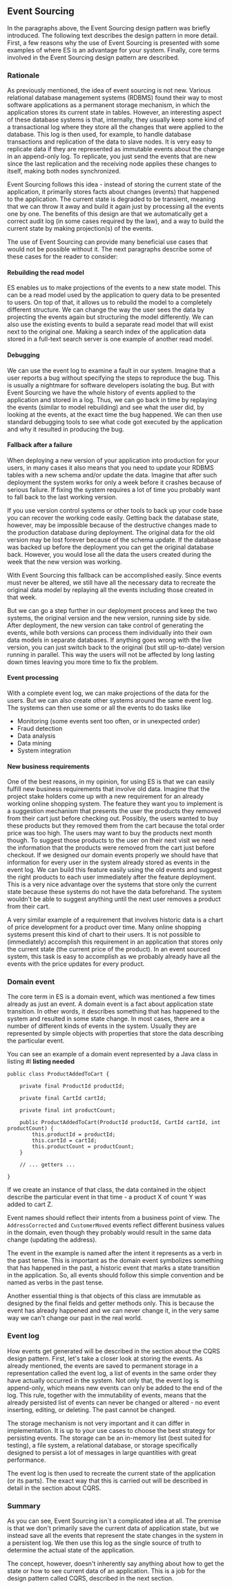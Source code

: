 ## Event Sourcing

In the paragraphs above, the Event Sourcing design pattern was briefly introduced. The following text describes the design pattern in more detail. First, a few reasons why the use of Event Sourcing is presented with some examples of where ES is an advantage for your system. Finally, core terms involved in the Event Sourcing design pattern are described.

### Rationale

As previously mentioned, the idea of event sourcing is not new. Various relational database management systems (RDBMS) found their way to most software applications as a permanent storage mechanism, in which the application stores its current state in tables. However, an interesting aspect of these database systems is that, internally, they usually keep some kind of a transactional log where they store all the changes that were applied to the database. This log is then used, for example, to handle database transactions and replication of the data to slave nodes. It is very easy to replicate data if they are represented as immutable events about the change in an append-only log. To replicate, you just send the events that are new since the last replication and the receiving node applies these changes to itself, making both nodes synchronized.

Event Sourcing follows this idea - instead of storing the current state of the application, it primarily stores facts about changes (events) that happened to the application. The current state is degraded to be transient, meaning that we can throw it away and build it again just by processing all the events one by one. The benefits of this design are that we automatically get a correct audit log (in some cases required by the law), and a way to build the current state by making projection(s) of the events. 

The use of Event Sourcing can provide many beneficial use cases that would not be possible without it. The next paragraphs describe some of these cases for the reader to consider:

#### Rebuilding the read model

ES enables us to make projections of the events to a new state model. This can be a read model used by the application to query data to be presented to users. On top of that, it allows us to rebuild the model to a completely different structure. We can change the way the user sees the data by projecting the events again but structuring the model differently. We can also use the existing events to build a separate read model that will exist next to the original one. Making a search index of the application data stored in a full-text search server is one example of another read model.

#### Debugging

We can use the event log to examine a fault in our system. Imagine that a user reports a bug without specifying the steps to reproduce the bug. This is usually a nightmare for software developers isolating the bug. But with Event Sourcing we have the whole history of events applied to the application and stored in a log. Thus, we can go back in time by replaying the events (similar to model rebuilding) and see what the user did, by looking at the events, at the exact time the bug happened. We can then use standard debugging tools to see what code got executed by the application and why it resulted in producing the bug. 

#### Fallback after a failure

When deploying a new version of your application into production for your users, in many cases it also means that you need to update your RDBMS tables with a new schema and/or update the data. Imagine that after such deployment the system works for only a week before it crashes because of serious failure. If fixing the system requires a lot of time you probably want to fall back to the last working version. 

If you use version control systems or other tools to back up your code base you can recover the working code easily. Getting back the database state, however, may be impossible because of the destructive changes made to the production database during deployment. The original data for the old version may be lost forever because of the schema update. If the database was backed up before the deployment you can get the original database back. However, you would lose all the data the users created during the week that the new version was working.

With Event Sourcing this fallback can be accomplished easily. Since events must never be altered, we still have all the necessary data to recreate the original data model by replaying all the events including those created in that week.

But we can go a step further in our deployment process and keep the two systems, the original version and the new version, running side by side. After deployment, the new version can take control of generating the events, while both versions can process them individually into their own data models in separate databases. If anything goes wrong with the live version, you can just switch back to the original (but still up-to-date) version running in parallel. This way the users will not be affected by long lasting down times leaving you more time to fix the problem.

#### Event processing

With a complete event log, we can make projections of the data for the users. But we can also create other systems around the same event log. The systems can then use some or all the events to do tasks like

- Monitoring (some events sent too often, or in unexpected order)
- Fraud detection
- Data analysis
- Data mining
- System integration

#### New business requirements

One of the best reasons, in my opinion, for using ES is that we can easily fulfill new business requirements that involve old data. Imagine that the project stake holders come up with a new requirement for an already working online shopping system. The feature they want you to implement is a suggestion mechanism that presents the user the products they removed from their cart just before checking out. Possibly, the users wanted to buy these products but they removed them from the cart because the total order price was too high. The users may want to buy the products next month though. To suggest those products to the user on their next visit we need the information that the products were removed from the cart just before checkout. If we designed our domain events properly we should have that information for every user in the system already stored as events in the event log. We can build this feature easily using the old events and suggest the right products to each user immediately after the feature deployment. This is a very nice advantage over the systems that store only the current state because these systems do not have the data beforehand. The system wouldn't be able to suggest anything until the next user removes a product from their cart.

A very similar example of a requirement that involves historic data is a chart of price development for a product over time. Many online shopping systems present this kind of chart to their users. It is not possible to (immediately) accomplish this requirement in an application that stores only the current state (the current price of the product). In an event sourced system, this task is easy to accomplish as we probably already have all the events with the price updates for every product.

### Domain event

The core term in ES is a domain event, which was mentioned a few times already as just an event. A domain event is a fact about application state transition. In other words, it describes something that has happened to the system and resulted in some state change. In most cases, there are a number of different kinds of events in the system. Usually they are represented by simple objects with properties that store the data describing the particular event.

You can see an example of a domain event represented by a Java class in listing #l **listing needed**

	public class ProductAddedToCart {
		
		private final ProductId productId;

		private final CartId cartId;

		private final int productCount;

        public ProductAddedToCart(ProductId productId, CartId cartId, int productCount) {
            this.productId = productId;
            this.cartId = cartId;
            this.productCount = productCount;
        }

        // ... getters ...

	}

If we create an instance of that class, the data contained in the object describe the particular event in that time - a product X of count Y was added to cart Z. 

Event names should reflect their intents from a business point of view. The `AddressCorrected` and `CustomerMoved` events reflect different business values in the domain, even though they probably would result in the same data change (updating the address).

The event in the example is named after the intent it represents as a verb in the past tense. This is important as the domain event symbolizes something that has happened in the past, a historic event that marks a state transition in the application. So, all events should follow this simple convention and be named as verbs in the past tense.

Another essential thing is that objects of this class are immutable as designed by the final fields and getter methods only. This is because the event has already happened and we can never change it, in the very same way we can't change our past in the real world.

### Event log

How events get generated will be described in the section about the CQRS design pattern. First, let's take a closer look at storing the events. As already mentioned, the events are saved to permanent storage in a representation called the event log, a list of events in the same order they have actually occurred in the system. Not only that, the event log is append-only, which means new events can only be added to the end of the log. This rule, together with the immutability of events, means that the already persisted list of events can never be changed or altered - no event inserting, editing, or deleting. The past cannot be changed.

The storage mechanism is not very important and it can differ in implementation. It is up to your use cases to choose the best strategy for persisting events. The storage can be an in-memory list (best suited for testing), a file system, a relational database, or storage specifically designed to persist a lot of messages in large quantities with great performance.

The event log is then used to recreate the current state of the application (or its parts). The exact way that this is carried out will be described in detail in the section about CQRS.

### Summary

As you can see, Event Sourcing isn´t a complicated idea at all. The premise is that we don't primarily save the current data of application state, but we instead save all the events that represent the state changes in the system in a persistent log. We then use this log as the single source of truth to determine the actual state of the application.

The concept, however, doesn't inherently say anything about how to get the state or how to see current data of an application. This is a job for the design pattern called CQRS, described in the next section.